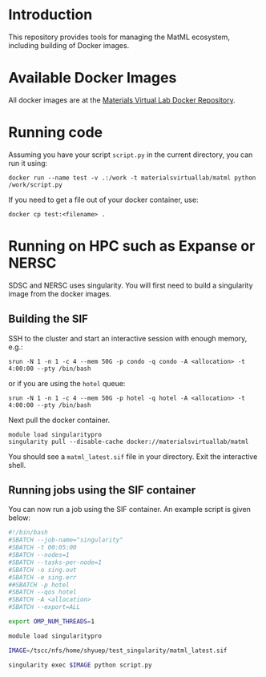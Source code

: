 # Introduction

This repository provides tools for managing the MatML ecosystem, including building of Docker images.

# Available Docker Images

All docker images are at the [Materials Virtual Lab Docker Repository].

# Running code

Assuming you have your script `script.py` in the current directory, you can run it using:

```docker
docker run --name test -v .:/work -t materialsvirtuallab/matml python /work/script.py
```

If you need to get a file out of your docker container, use:

```docker
docker cp test:<filename> .
```

# Running on HPC such as Expanse or NERSC

SDSC and NERSC uses singularity. You will first need to build a singularity image from the docker images.

## Building the SIF

SSH to the cluster and start an interactive session with enough memory, e.g.:

```shell
srun -N 1 -n 1 -c 4 --mem 50G -p condo -q condo -A <allocation> -t 4:00:00 --pty /bin/bash
```

or if you are using the `hotel` queue:

```shell
srun -N 1 -n 1 -c 4 --mem 50G -p hotel -q hotel -A <allocation> -t 4:00:00 --pty /bin/bash
```

Next pull the docker container.

```shell
module load singularitypro
singularity pull --disable-cache docker://materialsvirtuallab/matml
```

You should see a `matml_latest.sif` file in your directory. Exit the interactive shell.

## Running jobs using the SIF container

You can now run a job using the SIF container. An example script is given below:

```bash
#!/bin/bash
#SBATCH --job-name="singularity"
#SBATCH -t 00:05:00
#SBATCH --nodes=1
#SBATCH --tasks-per-node=1
#SBATCH -o sing.out
#SBATCH -e sing.err
##SBATCH -p hotel
#SBATCH --qos hotel
#SBATCH -A <allocation>
#SBATCH --export=ALL

export OMP_NUM_THREADS=1

module load singularitypro

IMAGE=/tscc/nfs/home/shyuep/test_singularity/matml_latest.sif

singularity exec $IMAGE python script.py
```

[Materials Virtual Lab Docker Repository]: https://hub.docker.com/orgs/materialsvirtuallab/repositories
